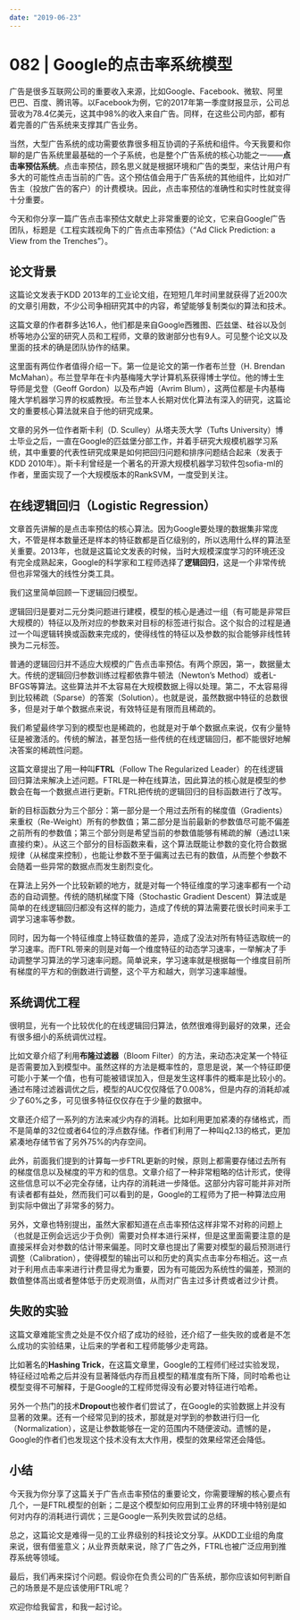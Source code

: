 ```yaml
---
date: "2019-06-23"
---  
```

      
# 082 | Google的点击率系统模型
广告是很多互联网公司的重要收入来源，比如Google、Facebook、微软、阿里巴巴、百度、腾讯等。以Facebook为例，它的2017年第一季度财报显示，公司总营收为78.4亿美元，这其中98\%的收入来自广告。同样，在这些公司内部，都有着完善的广告系统来支撑其广告业务。

当然，大型广告系统的成功需要依靠很多相互协调的子系统和组件。今天我要和你聊的是广告系统里最基础的一个子系统，也是整个广告系统的核心功能之一——**点击率预估系统**。点击率预估，顾名思义就是根据环境和广告的类型，来估计用户有多大的可能性点击当前的广告。这个预估值会用于广告系统的其他组件，比如对广告主（投放广告的客户）的计费模块。因此，点击率预估的准确性和实时性就变得十分重要。

今天和你分享一篇广告点击率预估文献史上非常重要的论文，它来自Google广告团队，标题是《工程实践视角下的广告点击率预估》（“Ad Click Prediction: a View from the Trenches”）。

## 论文背景

这篇论文发表于KDD 2013年的工业论文组，在短短几年时间里就获得了近200次的文章引用数，不少公司争相研究其中的内容，希望能够复制类似的算法和技术。

这篇文章的作者群多达16人，他们都是来自Google西雅图、匹兹堡、硅谷以及剑桥等地办公室的研究人员和工程师，文章的致谢部分也有9人。可见整个论文以及里面的技术的确是团队协作的结果。

这里面有两位作者值得介绍一下。第一位是论文的第一作者布兰登（H. Brendan McMahan）。布兰登早年在卡内基梅隆大学计算机系获得博士学位。他的博士生导师是戈登（Geoff Gordon）以及布卢姆（Avrim Blum），这两位都是卡内基梅隆大学机器学习界的权威教授。布兰登本人长期对优化算法有深入的研究，这篇论文的重要核心算法就来自于他的研究成果。

文章的另外一位作者斯卡利（D. Sculley）从塔夫茨大学（Tufts University）博士毕业之后，一直在Google的匹兹堡分部工作，并着手研究大规模机器学习系统，其中重要的代表性研究成果是如何把回归问题和排序问题结合起来（发表于KDD 2010年）。斯卡利曾经是一个著名的开源大规模机器学习软件包sofia-ml的作者，里面实现了一个大规模版本的RankSVM，一度受到关注。

## 在线逻辑回归（Logistic Regression）

文章首先讲解的是点击率预估的核心算法。因为Google要处理的数据集非常庞大，不管是样本数量还是样本的特征数都是百亿级别的，所以选用什么样的算法至关重要。2013年，也就是这篇论文发表的时候，当时大规模深度学习的环境还没有完全成熟起来，Google的科学家和工程师选择了**逻辑回归**，这是一个非常传统但也非常强大的线性分类工具。

我们这里简单回顾一下逻辑回归模型。

<!-- [[[read_end]]] -->

逻辑回归是要对二元分类问题进行建模，模型的核心是通过一组（有可能是非常巨大规模的）特征以及所对应的参数来对目标的标签进行拟合。这个拟合的过程是通过一个叫逻辑转换或函数来完成的，使得线性的特征以及参数的拟合能够非线性转换为二元标签。

普通的逻辑回归并不适应大规模的广告点击率预估。有两个原因，第一，数据量太大。传统的逻辑回归参数训练过程都依靠牛顿法（Newton’s Method）或者L-BFGS等算法。这些算法并不太容易在大规模数据上得以处理。第二，不太容易得到比较稀疏（Sparse）的答案（Solution）。也就是说，虽然数据中特征的总数很多，但是对于单个数据点来说，有效特征是有限而且稀疏的。

我们希望最终学习到的模型也是稀疏的，也就是对于单个数据点来说，仅有少量特征是被激活的。传统的解法，甚至包括一些传统的在线逻辑回归，都不能很好地解决答案的稀疏性问题。

这篇文章提出了用一种叫**FTRL**（Follow The Regularized Leader）的在线逻辑回归算法来解决上述问题。FTRL是一种在线算法，因此算法的核心就是模型的参数会在每一个数据点进行更新。FTRL把传统的逻辑回归的目标函数进行了改写。

新的目标函数分为三个部分：第一部分是一个用过去所有的梯度值（Gradients）来重权（Re-Weight）所有的参数值；第二部分是当前最新的参数值尽可能不偏差之前所有的参数值；第三个部分则是希望当前的参数值能够有稀疏的解（通过L1来直接约束）。从这三个部分的目标函数来看，这个算法既能让参数的变化符合数据规律（从梯度来控制），也能让参数不至于偏离过去已有的数值，从而整个参数不会随着一些异常的数据点而发生剧烈变化。

在算法上另外一个比较新颖的地方，就是对每一个特征维度的学习速率都有一个动态的自动调整。传统的随机梯度下降（Stochastic Gradient Descent）算法或是简单的在线逻辑回归都没有这样的能力，造成了传统的算法需要花很长时间来手工调学习速率等参数。

同时，因为每一个特征维度上特征数值的差异，造成了没法对所有特征选取统一的学习速率。而FTRL带来的则是对每一个维度特征的动态学习速率，一举解决了手动调整学习算法的学习速率问题。简单说来，学习速率就是根据每一个维度目前所有梯度的平方和的倒数进行调整，这个平方和越大，则学习速率越慢。

## 系统调优工程

很明显，光有一个比较优化的在线逻辑回归算法，依然很难得到最好的效果，还会有很多细小的系统调优过程。

比如文章介绍了利用**布隆过滤器**（Bloom Filter）的方法，来动态决定某一个特征是否需要加入到模型中。虽然这样的方法是概率性的，意思是说，某一个特征即便可能小于某一个值，也有可能被错误加入，但是发生这样事件的概率是比较小的。通过布隆过滤器调优之后，模型的AUC仅仅降低了0.008\%，但是内存的消耗却减少了60\%之多，可见很多特征仅仅存在于少量的数据中。

文章还介绍了一系列的方法来减少内存的消耗。比如利用更加紧凑的存储格式，而不是简单的32位或者64位的浮点数存储。作者们利用了一种叫q2.13的格式，更加紧凑地存储节省了另外75\%的内存空间。

此外，前面我们提到的计算每一步FTRL更新的时候，原则上都需要存储过去所有的梯度信息以及梯度的平方和的信息。文章介绍了一种非常粗略的估计形式，使得这些信息可以不必完全存储，让内存的消耗进一步降低。这部分内容可能并非对所有读者都有益处，然而我们可以看到的是，Google的工程师为了把一种算法应用到实际中做出了非常多的努力。

另外，文章也特别提出，虽然大家都知道在点击率预估这样非常不对称的问题上（也就是正例会远远少于负例）需要对负样本进行采样，但是这里面需要注意的是直接采样会对参数的估计带来偏差。同时文章也提出了需要对模型的最后预测进行调整（Calibration），使得模型的输出可以和历史的真实点击率分布相近。这一点对于利用点击率来进行计费显得尤为重要，因为有可能因为系统性的偏差，预测的数值整体高出或者整体低于历史观测值，从而对广告主过多计费或者过少计费。

## 失败的实验

这篇文章难能宝贵之处是不仅介绍了成功的经验，还介绍了一些失败的或者是不怎么成功的实验结果，让后来的学者和工程师能够少走弯路。

比如著名的**Hashing Trick**，在这篇文章里，Google的工程师们经过实验发现，特征经过哈希之后并没有显著降低内存而且模型的精准度有所下降，同时哈希也让模型变得不可解释，于是Google的工程师觉得没有必要对特征进行哈希。

另外一个热门的技术**Dropout**也被作者们尝试了，在Google的实验数据上并没有显著的效果。还有一个经常见到的技术，那就是对学到的参数进行归一化（Normalization），这是让参数能够在一定的范围内不随便波动。遗憾的是，Google的作者们也发现这个技术没有太大作用，模型的效果经常还会降低。

## 小结

今天我为你分享了这篇关于广告点击率预估的重要论文，你需要理解的核心要点有几个，一是FTRL模型的创新；二是这个模型如何应用到工业界的环境中特别是如何对内存的消耗进行调优；三是Google一系列失败尝试的总结。

总之，这篇论文是难得一见的工业界级别的科技论文分享。从KDD工业组的角度来说，很有借鉴意义；从业界贡献来说，除了广告之外，FTRL也被广泛应用到推荐系统等领域。

最后，我们再来探讨个问题。假设你在负责公司的广告系统，那你应该如何判断自己的场景是不是应该使用FTRL呢？

欢迎你给我留言，和我一起讨论。